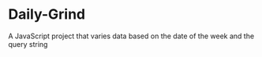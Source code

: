 # Daily-Grind
A JavaScript project that varies data based on the date of the week and the query string
